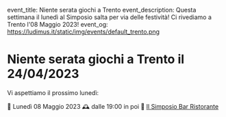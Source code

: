 event_title: Niente serata giochi a Trento
event_description: Questa settimana il lunedì al Simposio salta per via delle festività! Ci rivediamo a Trento l'08 Maggio 2023!
event_og: https://ludimus.it/static/img/events/default_trento.png

# Niente serata giochi a Trento il 24/04/2023

Vi aspettiamo il prossimo lunedì:

📅 Lunedì 08 Maggio 2023
🕰 dalle 19:00 in poi
📍 [Il Simposio Bar Ristorante](https://g.page/ilsimposiotrento?share)
